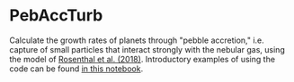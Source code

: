 # PebAccTurb
Calculate the growth rates of planets through "pebble accretion," i.e. capture of small particles that interact strongly with the nebular gas, using the model of [Rosenthal et al. (2018)](https://arxiv.org/abs/1805.06898). Introductory examples of using the code can be found [in this notebook](PebAcc_Turb_ex.ipynb).
